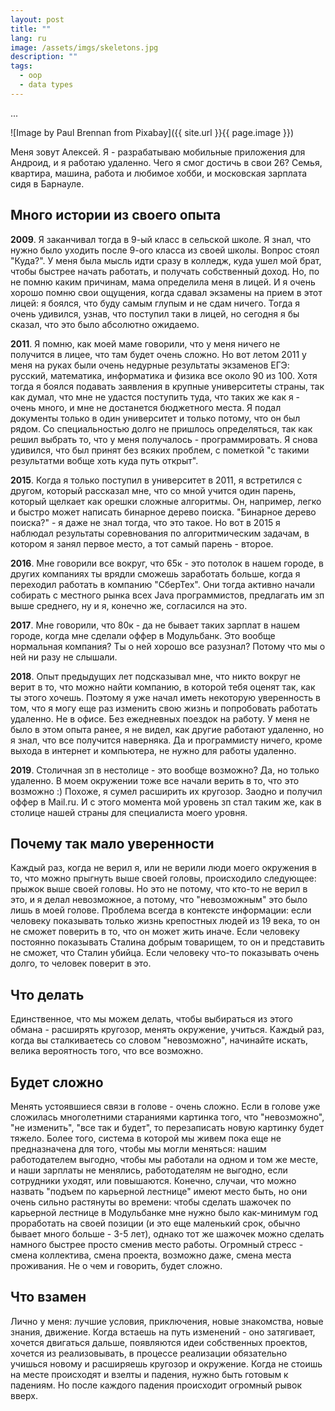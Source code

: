 ```yaml
---
layout: post
title: ""
lang: ru
image: /assets/imgs/skeletons.jpg
description: ""
tags: 
  - oop
  - data types
---
```


...

![Image by Paul Brennan from Pixabay]({{ site.url }}{{ page.image }})

<!--more-->

Меня зовут Алексей. Я - разрабатываю мобильные приложения для Андроид,
и я работаю удаленно. Чего я смог достичь в свои 26? 
Семья, квартира, машина, работа и любимое хобби, и московская зарплата сидя в 
Барнауле.

## Много истории из своего опыта

**2009**. Я заканчивал тогда в 9-ый класс в сельской школе. Я знал, что 
нужно было уходить после 9-ого класса из своей школы. Вопрос стоял "Куда?". У 
меня была мысль идти сразу в колледж, куда 
ушел мой брат, чтобы быстрее начать работать, и получать собственный доход. 
Но, по не помню каким причинам, мама определила меня в лицей. И я очень 
хорошо помню свои ощущения, когда сдавал экзамены на прием в этот лицей: я 
боялся, что буду самым глупым и не сдам ничего. Тогда я очень удивился, 
узнав, что поступил таки в лицей, но сегодня я бы сказал, что это было 
абсолютно ожидаемо. 

**2011**. Я помню, как моей маме говорили, что у меня ничего не получится в 
лицее, что там будет очень сложно. Но вот летом 2011 у меня на руках были 
очень недурные результаты экзаменов ЕГЭ: русский, математика, 
информатика и физика все около 90 из 100. Хотя тогда я боялся подавать 
заявления в 
крупные университеты страны, так как думал, что мне не удастся поступить 
туда, что таких же как я - очень много, и мне не достанется бюджетного места.
Я подал документы только в один университет и только потому, что он был рядом. 
Со специальностью долго не пришлось определяться, так как решил выбрать то, 
что у меня получалось - программировать. Я снова удивился, что был принят без
всяких проблем, с пометкой "с такими результатми вобще хоть куда путь открыт".

**2015**. Когда я только поступил в университет в 2011, я встретился с 
другом, который рассказал мне, что со мной учится один парень, который 
щелкает как орешки сложные алгоритмы. Он, например, легко и быстро может 
написать бинарное дерево поиска. "Бинарное дерево поиска?" - я даже не знал 
тогда, что это такое. Но вот в 2015 я наблюдал результаты соревнования по 
алгоритмическим задачам, в котором я занял первое место, а тот самый парень -
второе.

**2016**. Мне говорили все вокруг, что 65к - это потолок в нашем городе, в 
других компаниях ты врядли сможешь заработать больше, когда я переходил 
работать в компанию "СберТех". Они тогда активно начали собирать с местного 
рынка всех Java программистов, предлагать им зп выше среднего, ну и я, 
конечно же, согласился на это. 

**2017**. Мне говорили, что 80к - да не бывает таких зарплат в нашем городе, 
когда мне сделали оффер в Модульбанк. Это вообще нормальная компания? 
Ты о ней хорошо все разузнал? Потому что мы о ней ни разу не слышали. 

**2018**. Опыт предыдущих лет подсказывал мне, что никто вокруг не верит в то, 
что можно найти компанию, в которой тебя оценят так, как ты этого хочешь. 
Поэтому я уже начал иметь некоторую уверенность в том, что я могу еще раз 
изменить свою жизнь и попробовать работать удаленно. Не в офисе. Без 
ежедневных поездок на работу. У меня не было в этом опыта ранее, я не видел, 
как другие работают удаленно, но я знал, что все получится наверняка. Да и 
программисту ничего, кроме выхода в интернет и компьютера, не нужно
для работы удаленно. 

**2019**. Столичная зп в нестолице - это вообще возможно? Да, но только 
удаленно. В моем окружении тоже все начали верить в то, что это возможно 
:) Похоже, я сумел расширить их кругозор. Заодно и получил оффер в Mail.ru. И
с этого момента мой уровень зп стал таким же, как в столице нашей страны для 
специалиста моего уровня.

## Почему так мало уверенности
Каждый раз, когда не верил я, или не верили люди моего окружения в то, что 
можно прыгнуть выше своей головы, происходило следующее: прыжок выше своей 
головы. Но это не потому, что кто-то не верил в это, и я делал невозможное, а
потому, что "невозможным" это было лишь в моей голове. Проблема всегда в 
контексте информации: если человеку показывать только жизнь крепостных людей 
из 19 века, то он не сможет поверить в то, что он может жить иначе. Если 
человеку постоянно показывать Сталина добрым товарищем, то он и представить 
не сможет, что Сталин убийца. Если человеку что-то показывать очень долго, то
человек поверит в это.

## Что делать
Единственное, что мы можем делать, чтобы выбираться из этого обмана - 
расширять кругозор, менять окружение, учиться. Каждый раз, когда вы 
сталкиваетесь со словом "невозможно", начинайте искать, велика вероятность 
того, что все возможно.

## Будет сложно
Менять устоявшиеся связи в голове - очень сложно. Если в голове уже сложилась
многолетними стараниями картинка того, что "невозможно", "не изменить", "все 
так и будет", то перезаписать новую картинку будет тяжело. Более того, 
система в которой мы живем пока еще не предназначена для того, чтобы мы могли
меняться: нашим работодателем выгодно, чтобы мы работали на одном и том же 
месте, и наши зарплаты не менялись, работодателям не выгодно, если сотрудники
уходят, или повышаются. Конечно, случаи, что можно назвать "подъем по карьерной 
лестнице" имеют место быть, но они очень сильно растянуты во времени: чтобы 
сделать шажочек по карьерной лестнице в Модульбанке мне нужно было 
как-минимум год проработать на своей позиции (и это еще маленький срок, 
обычно бывает много больше - 3-5 лет), однако тот же шажочек можно сделать 
намного быстрее просто сменив место работы. Огромный стресс - смена 
коллектива, смена проекта, возможно даже, смена места проживания. Не о чем 
и говорить, будет сложно.

## Что взамен
Лично у меня: лучшие условия, приключения, новые 
знакомства, новые знания, движение. Когда встаешь на путь изменений - оно 
затягивает, хочется двигаться дальше, появляются идеи собственных проектов, 
хочется из реализовывать, в процессе реализации обязательно учишься новому и 
расширяешь кругозор и окружение. Когда не стоишь на месте происходят и взелты
и падения, нужно быть готовым к падениям. Но после каждого падения происходит 
огромный рывок вверх.